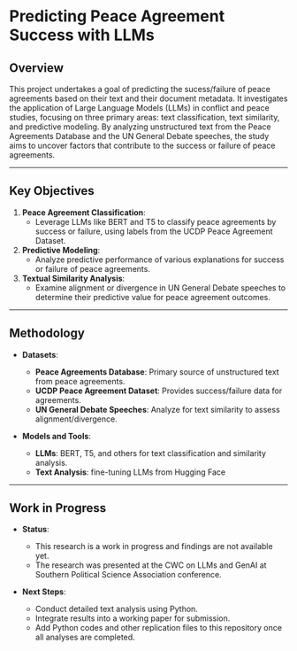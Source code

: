 # **Predicting Peace Agreement Success with LLMs**

## **Overview**  
This project undertakes a goal of predicting the sucess/failure of peace agreements based on their text and their document metadata. It investigates the application of Large Language Models (LLMs) in conflict and peace studies, focusing on three primary areas: text classification, text similarity, and predictive modeling. By analyzing unstructured text from the Peace Agreements Database and the UN General Debate speeches, the study aims to uncover factors that contribute to the success or failure of peace agreements.  

---

## **Key Objectives**  
1. **Peace Agreement Classification**:  
   - Leverage LLMs like BERT and T5 to classify peace agreements by success or failure, using labels from the UCDP Peace Agreement Dataset.
2. **Predictive Modeling**:  
   - Analyze predictive performance of various explanations for success or failure of peace agreements.
3. **Textual Similarity Analysis**:  
   - Examine alignment or divergence in UN General Debate speeches to determine their predictive value for peace agreement outcomes.

---

## **Methodology**  
- **Datasets**:  
  - **Peace Agreements Database**: Primary source of unstructured text from peace agreements.
  - **UCDP Peace Agreement Dataset**: Provides success/failure data for agreements.
  - **UN General Debate Speeches**: Analyze for text similarity to assess alignment/divergence.  

- **Models and Tools**:  
  - **LLMs**: BERT, T5, and others for text classification and similarity analysis.  
  - **Text Analysis**: fine-tuning LLMs from Hugging Face

---

## **Work in Progress**  
- **Status**:  
  - This research is a work in progress and findings are not available yet.  
  - The research was presented at the CWC on LLMs and GenAI at Southern Political Science Association conference.  

- **Next Steps**:  
  - Conduct detailed text analysis using Python.  
  - Integrate results into a working paper for submission.  
  - Add Python codes and other replication files to this repository once all analyses are completed.
